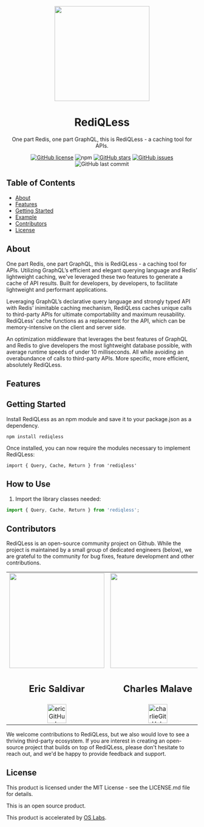 <p align="center">
<img src="https://rediqless.s3.us-east-2.amazonaws.com/REDIQLESS-LOGO-CLEAN+(2).png" width="250" />
</p>
<h1 align ="center">RediQLess</h1>
<p align="center">One part Redis, one part GraphQL, this is RediQLess - a caching tool for APIs.</p>
<p align="center">
<a href="https://github.com/oslabs-beta/rediQLess//blob/main/LICENSE"><img alt="GitHub license" src="https://img.shields.io/github/license/oslabs-beta/rediQLess"></a>
<img alt="npm" src="https://img.shields.io/npm/v/rediqless">
<a href="https://github.com/oslabs-beta/rediQLess/stargazers"><img alt="GitHub stars" src="https://img.shields.io/github/stars/oslabs-beta/rediQLess"></a>
<a href="https://github.com/oslabs-beta/rediQLess/issues"><img alt="GitHub issues" src="https://img.shields.io/github/issues/oslabs-beta/rediQLess"></a>
<img alt="GitHub last commit" src="https://img.shields.io/github/last-commit/oslabs-beta/rediQLess">

</p>
<h2>Table of Contents</h2>

- [About](https://github.com/oslabs-beta/rediQLess/#About)
- [Features](https://github.com/oslabs-beta/rediQLess/#Features)
- [Getting Started](https://github.com/oslabs-beta/rediQLess/#Getting-Started])
- [Example](https://github.com/oslabs-beta/rediQLess/#Example)
- [Contributors](https://github.com/oslabs-beta/rediQLess/#Contributors)
- [License](https://github.com/oslabs-beta/rediQLess/#License)

<h2 href="#About">About</h2>

One part Redis, one part GraphQL, this is RediQLess - a caching tool for APIs. Utilizing GraphQL’s efficient and elegant querying language and Redis’ lightweight caching, we've leveraged these two features to generate a cache of API results. Built for developers, by developers, to facilitate lightweight and performant applications.

Leveraging GraphQL’s declarative query language and strongly typed API with Redis’ inimitable caching mechanism, RediQLess caches unique calls to third-party APIs for ultimate comportability and maximum reusability. RediQLess’ cache functions as a replacement for the API, which can be memory-intensive on the client and server side.

An optimization middleware that leverages the best features of GraphQL and Redis to give developers the most lightweight database possible, with average runtime speeds of under 10 milliseconds. All while avoiding an overabundance of calls to third-party APIs. More specific, more efficient, absolutely RediQLess.

<h2 href="#Features">Features</h2>

<h2>Getting Started</h2>

Install RediQLess as an npm module and save it to your package.json as a dependency.

`npm install rediqless`

Once installed, you can now require the modules necessary to implement RediQLess:

`import { Query, Cache, Return } from 'rediqless'`

<h2 href="#Example">How to Use</h2>

1. Import the library classes needed:

```javascript
import { Query, Cache, Return } from 'rediqless';
```

<h2 href="#Contributors">Contributors</h2>

RediQLess is an open-source community project on Github. While the project is maintained by a small group of dedicated engineers (below), we are grateful to the community for bug fixes, feature development and other contributions.

<table align="center">
  <tr>
    <td valign="top"> <img src="https://rediqless.s3.us-east-2.amazonaws.com/profile.jpg" width="250"/></td>
    <td valign="top"> <img src="https://rediqless.s3.us-east-2.amazonaws.com/1629337049016.jpeg" width="250"/></td>
    <td valign="top"> <img src="https://media-exp1.licdn.com/dms/image/C4D03AQHYrToMqrX8_Q/profile-displayphoto-shrink_800_800/0/1618435070746?e=1635379200&v=beta&t=DeONQx4zzECVOTDOUFKjiAyFCyup0vPv2YDj863yGuE" width="250"/></td>
    <td valign="top"> <img src="https://media-exp1.licdn.com/dms/image/C4D03AQEOE2BopNqOmg/profile-displayphoto-shrink_800_800/0/1529432272197?e=1635379200&v=beta&t=CcNs7vSOXoStA_orsa2VazEHGbAwNPJMWmvxvYmQkok" width="250"/></td>
  </tr>
  <tr>
      <td valign="top"><h2 align="center">Eric Saldivar</h2></td>
      <td valign="top"><h2 align="center">Charles Malave</h2></td>
      <td valign="top"><h2 align="center">Travis Woolston</h2></td>
      <td valign="top"><h2 align="center">Ian Judd</h2></td>
  </tr>
   <tr>
      <td align="center"><a href="https://github.com/esaldivar" target="_blank" align="center"> <img src="https://rediqless.s3.us-east-2.amazonaws.com/ghicon.png" alt="ericGitHub" width="50" height="50"/></a></td>
      <td align="center"><a href="https://github.com/cmalave13" target="_blank" align="center"> <img src="https://rediqless.s3.us-east-2.amazonaws.com/ghicon.png" alt="charlieGitHub" width="50" height="50"/></a></td>
      <td align="center"><a href="https://github.com/TravisWoolston" target="_blank" align="center"> <img src="https://rediqless.s3.us-east-2.amazonaws.com/ghicon.png" alt="travisGitHub" width="50" height="50"/></a></td>
      <td align="center"><a href="https://github.com/ikjudd" target="_blank" align="center"> <img src="https://rediqless.s3.us-east-2.amazonaws.com/ghicon.png" alt="IanGitHub" width="50" height="50"/></a></td>
  </tr>
</table>

We welcome contributions to RediQLess, but we also would love to see a thriving third-party ecosystem. If you are interest in creating an open-source project that builds on top of RediQLess, please don't hesitate to reach out, and we'd be happy to provide feedback and support.

<h2 href="#License">License</h2>

This product is licensed under the MIT License - see the LICENSE.md file for details.

This is an open source product.

This product is accelerated by [OS Labs](https://opensourcelabs.io/).
